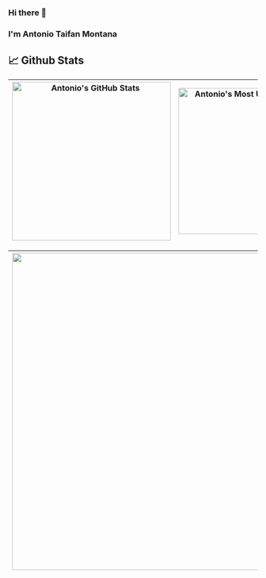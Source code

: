 ### Hi there 👋
### I'm Antonio Taifan Montana

<!--
**Shagdovala159/Shagdovala159** is a ✨ _special_ ✨ repository because its `README.md` (this file) appears on your GitHub profile.-->

## 📈 Github Stats
  
| <img align="center" width="320px" src="https://github-readme-stats-eight-theta.vercel.app/api?username=Shagdovala159&show_icons=true&hide_border=true&theme=radical&include_all_commits=true&count_private=true" alt="Antonio's GitHub Stats"> | <img align="center" width="295px" src="https://github-readme-stats-eight-theta.vercel.app/api/top-langs/?username=Shagdovala159&langs_count=8&layout=compact&hide_border=true&theme=radical&hide=html,jupiternotebook" alt="Antonio's Most Used Language">
| ------------- | ------------- |  

| <img width="640px" src="https://github-readme-streak-stats.herokuapp.com/?user=Shagdovala159&hide_border=true&theme=radical">
| ------------- |
<!--
Here are some ideas to get you started:

- 🔭 I’m currently working on ...
- 🌱 I’m currently learning ...
- 👯 I’m looking to collaborate on ...
- 🤔 I’m looking for help with ...
- 💬 Ask me about ...
- 📫 How to reach me: ...
- 😄 Pronouns: ...
- ⚡ Fun fact: ...
-->
